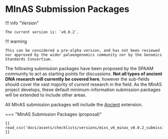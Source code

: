 # MInAS Submission Packages

<!-- UPDATE VERSION HERE ON EACH UPDATE -->
!!! info "Version"

    The current version is: `v0.0.2`.

!!! warning

    This can be considered a pre-alpha version, and has not been reviewed nor approved by the wider palaeogenomics community nor by the Genomics Standards Consortium.

The following submission packages have been proposed by the SPAAM community to act as starting points for discussions. **Not all types of ancient DNA research will currently be covered here**, however the sub-fields should cover the vast majority of _current_ research in the field. As the MInAS project develops, these default minimum-information submission packages will be extended to include other areas.

All MInAS submission packages will include the [Ancient](ancient-extension.md) extension.

=== "MInAS Submission Packages (proposal)"

    {{ read_csv('docs/assets/checklists/versions/mixs_v6_minas_v0.0.2_submission_packages.csv') }}
